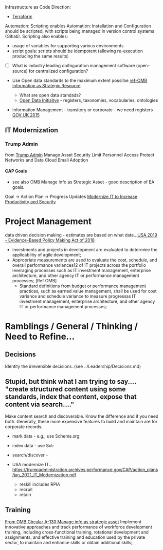 

Infrastructure as Code Direction:
- [Terraform](https://www.terraform.io/)

Automation:
Scripting enables Automation: Installation and Configuration should be scripted, with scripts being managed in version control systems (Gitlab).  Scripting also enables:
- usage of variables for supporting various environments
- script goals: scripts should be idempotent (allowing re-execution producing the same results)

- [ ] What is industry leading coifnguration management software (open-source) for centralized configuration?

- Use Open data standards to the maximum extent possilbe [ref-OMB Information as Strategic Resource](https://obamawhitehouse.archives.gov/sites/default/files/omb/assets/OMB/circulars/a130/a130revised.pdf)
  - What are open data standads?   
  - [Open Data Initiaitve](https://standards.theodi.org/) - registers, taxonomies, vocabularies, ontologies

- Information Management - transitory or corporate - we need registers [GOV UK 2015](https://gds.blog.gov.uk/2015/09/01/registers-authoritative-lists-you-can-trust/)


## IT Modernization

### Trump Admin
from [Trump Admin](https://trumpadministration.archives.performance.gov/data/)
Manage Asset Security
Limit Personnel Access
Protect Networks and Data
Cloud Email Adoption

#### CAP Goals
- see also OMB Manage Info as Strategic Asset - good description of EA goals.

Goal -> Action Plan -> Progress Updates
[Modernize IT to Increase Productivity and Security](https://trumpadministration.archives.performance.gov/CAP/it-mod/)

# Project Management
data driven decision making - estimates are based on what data...[USA 2019 - Evidence-Based Policy Making Act of 2018](https://www.whitehouse.gov/wp-content/uploads/2019/07/M-19-23.pdf)


 - Investments and projects in development are evaluated to determine the applicability
of agile development;
- Appropriate measurements are used to evaluate the cost, schedule, and overall
performance variances12 of IT projects across the portfolio leveraging processes such as IT investment management, enterprise architecture, and other agency IT or
performance management processes; [Ref OMB]
  - Standard definitions from budget or performance management practices, such as earned value management, shall
be used for cost variance and schedule variance to measure progressas IT investment management, enterprise architecture, and other agency IT or
performance management processes;


# Ramblings /  General / Thinking / Need to Refine...

## Decisions
Identity the irreversible decisions. (see ../Leadership/Decisions.md)

## Stupid, but think what I am trying to say.... "create structured content using some standards, index that content, expose that content via search...."
Make content search and discoverable.  Know the difference and if you need both.  Generally, these more expensive features to build and maintain are for corporate records.   

- mark data - e.g., use Schema.org
- index data - use Solr
- search/discover -


- USA modernize IT... https://trumpadministration.archives.performance.gov/CAP/action_plans/jan_2021_IT_Modernization.pdf
  - reskill includes RPIA
  - recruit
  - retain


## Training
[From OMB Circular A-130 Manage info as strategic asset](https://obamawhitehouse.archives.gov/sites/default/files/omb/assets/OMB/circulars/a130/a130revised.pdf)
Implement innovative approaches and track performance of workforce development training, including cross-functional training, rotational development and assignments, and effective training and education used by the private sector, to maintain and enhance skills or obtain additional skills;
